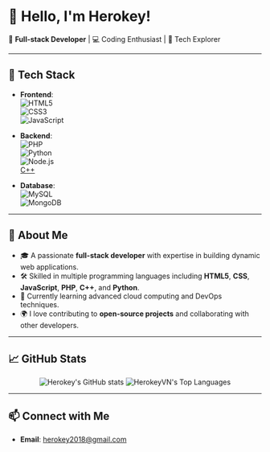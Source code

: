 # 👋 Hello, I'm **Herokey**!  

🌟 **Full-stack Developer** | 💻 Coding Enthusiast | 🚀 Tech Explorer  

---

## 🔧 **Tech Stack**
- **Frontend**:  
  ![HTML5](https://img.shields.io/badge/-HTML5-E34F26?style=flat&logo=html5&logoColor=white)  
  ![CSS3](https://img.shields.io/badge/-CSS3-1572B6?style=flat&logo=css3&logoColor=white)  
  ![JavaScript](https://img.shields.io/badge/-JavaScript-F7DF1E?style=flat&logo=javascript&logoColor=black)  

- **Backend**:  
  ![PHP](https://img.shields.io/badge/-PHP-777BB4?style=flat&logo=php&logoColor=white)  
  ![Python](https://img.shields.io/badge/-Python-3776AB?style=flat&logo=python&logoColor=white)  
  ![Node.js](https://img.shields.io/badge/-Node.js-339933?style=flat&logo=node.js&logoColor=white)  
[C++](https://img.shields.io/badge/-C++-blue?style=flat&logo=cplusplus)

- **Database**:  
  ![MySQL](https://img.shields.io/badge/-MySQL-4479A1?style=flat&logo=mysql&logoColor=white)  
  ![MongoDB](https://img.shields.io/badge/-MongoDB-47A248?style=flat&logo=mongodb&logoColor=white)  

---

## 🚀 **About Me**
- 🎓 A passionate **full-stack developer** with expertise in building dynamic web applications.  
- 🛠 Skilled in multiple programming languages including **HTML5**, **CSS**, **JavaScript**, **PHP**, **C++**, and **Python**.  
- 🌱 Currently learning advanced cloud computing and DevOps techniques.  
- 🌍 I love contributing to **open-source projects** and collaborating with other developers.  

---

## 📈 **GitHub Stats**
<p align="center">
  <img src="https://github-readme-stats.vercel.app/api?username=HerokeyVN&show_icons=true&hide_border=true&count_private=true&theme=radical" alt="Herokey's GitHub stats" />
  <img src="https://github-readme-stats.vercel.app/api/top-langs/?username=HerokeyVN&theme=radical&show_icons=true&hide_border=true&layout=compact" alt="HerokeyVN's Top Languages" />
</p>  

---

## 📫 **Connect with Me**  
- **Email**: [herokey2018@gmail.com](mailto:herokey2018@gmail.com)
